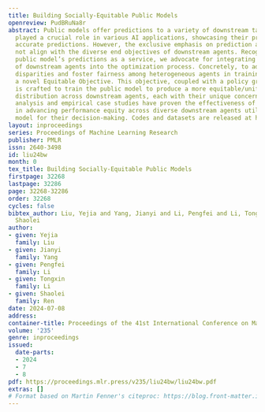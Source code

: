 ```yaml
---
title: Building Socially-Equitable Public Models
openreview: PudBRuNa8r
abstract: Public models offer predictions to a variety of downstream tasks and have
  played a crucial role in various AI applications, showcasing their proficiency in
  accurate predictions. However, the exclusive emphasis on prediction accuracy may
  not align with the diverse end objectives of downstream agents. Recognizing the
  public model’s predictions as a service, we advocate for integrating the objectives
  of downstream agents into the optimization process. Concretely, to address performance
  disparities and foster fairness among heterogeneous agents in training, we propose
  a novel Equitable Objective. This objective, coupled with a policy gradient algorithm,
  is crafted to train the public model to produce a more equitable/uniform performance
  distribution across downstream agents, each with their unique concerns. Both theoretical
  analysis and empirical case studies have proven the effectiveness of our method
  in advancing performance equity across diverse downstream agents utilizing the public
  model for their decision-making. Codes and datasets are released at https://github.com/Ren-Research/Socially-Equitable-Public-Models.
layout: inproceedings
series: Proceedings of Machine Learning Research
publisher: PMLR
issn: 2640-3498
id: liu24bw
month: 0
tex_title: Building Socially-Equitable Public Models
firstpage: 32268
lastpage: 32286
page: 32268-32286
order: 32268
cycles: false
bibtex_author: Liu, Yejia and Yang, Jianyi and Li, Pengfei and Li, Tongxin and Ren,
  Shaolei
author:
- given: Yejia
  family: Liu
- given: Jianyi
  family: Yang
- given: Pengfei
  family: Li
- given: Tongxin
  family: Li
- given: Shaolei
  family: Ren
date: 2024-07-08
address:
container-title: Proceedings of the 41st International Conference on Machine Learning
volume: '235'
genre: inproceedings
issued:
  date-parts:
  - 2024
  - 7
  - 8
pdf: https://proceedings.mlr.press/v235/liu24bw/liu24bw.pdf
extras: []
# Format based on Martin Fenner's citeproc: https://blog.front-matter.io/posts/citeproc-yaml-for-bibliographies/
---
```

